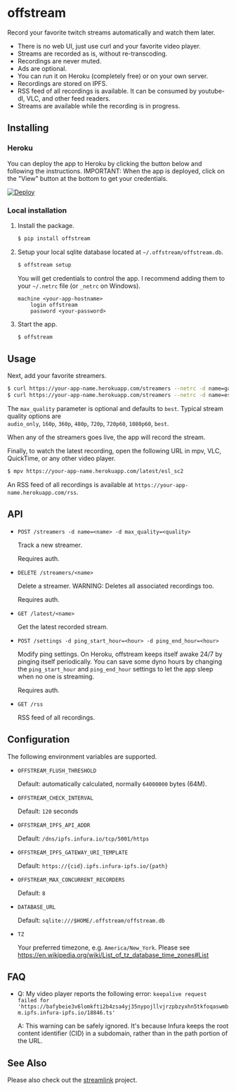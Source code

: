 # offstream

Record your favorite twitch streams automatically and watch them later.

- There is no web UI, just use curl and your favorite video player.
- Streams are recorded as is, without re-transcoding.
- Recordings are never muted.
- Ads are optional.
- You can run it on Heroku (completely free) or on your own server.
- Recordings are stored on IPFS.
- RSS feed of all recordings is available. It can be consumed by youtube-dl,
  VLC, and other feed readers.
- Streams are available while the recording is in progress.

## Installing

### Heroku

You can deploy the app to Heroku by clicking the button below and following the
instructions. IMPORTANT: When the app is deployed, click on the "View" button at
the bottom to get your credentials.

[![Deploy](https://www.herokucdn.com/deploy/button.svg)](https://heroku.com/deploy)

### Local installation

1. Install the package.
   ```sh
   $ pip install offstream
   ```
1. Setup your local sqlite database located at `~/.offstream/offstream.db`.
   ```sh
   $ offstream setup
   ```
   You will get credentials to control the app. I recommend adding them to your
   `~/.netrc` file (or `_netrc` on Windows).
   ```
   machine <your-app-hostname>
       login offstream
       password <your-password>
   ```
1. Start the app.
   ```sh
   $ offstream
   ```

## Usage

Next, add your favorite streamers.

```sh
$ curl https://your-app-name.herokuapp.com/streamers --netrc -d name=garybernhardt
$ curl https://your-app-name.herokuapp.com/streamers --netrc -d name=esl_sc2 -d max_quality=720p60
```

The `max_quality` parameter is optional and defaults to `best`. Typical stream
quality options are <br>
`audio_only`, `160p`, `360p`, `480p`, `720p`, `720p60`, `1080p60`, `best`.

When any of the streamers goes live, the app will record the stream.

Finally, to watch the latest recording, open the following URL in mpv, VLC,
QuickTime, or any other video player.

```sh
$ mpv https://your-app-name.herokuapp.com/latest/esl_sc2
```

An RSS feed of all recordings is available at `https://your-app-name.herokuapp.com/rss`.

## API

- `POST /streamers -d name=<name> -d max_quality=<quality>`

  Track a new streamer.

  Requires auth.

- `DELETE /streamers/<name>`

  Delete a streamer. WARNING: Deletes all associated recordings too.

  Requires auth.

- `GET /latest/<name>`

  Get the latest recorded stream.

- `POST /settings -d ping_start_hour=<hour> -d ping_end_hour=<hour>`

  Modify ping settings. On Heroku, offstream keeps itself awake 24/7 by pinging
  itself periodically. You can save some dyno hours by changing the
  `ping_start_hour` and `ping_end_hour` settings to let the app sleep when no
  one is streaming.

  Requires auth.

- `GET /rss`

  RSS feed of all recordings.

## Configuration

The following environment variables are supported.

- `OFFSTREAM_FLUSH_THRESHOLD`

  Default: automatically calculated, normally `64000000` bytes (64M).

- `OFFSTREAM_CHECK_INTERVAL`

  Default: `120` seconds

- `OFFSTREAM_IPFS_API_ADDR`

  Default: `/dns/ipfs.infura.io/tcp/5001/https`

- `OFFSTREAM_IPFS_GATEWAY_URI_TEMPLATE`

  Default: `https://{cid}.ipfs.infura-ipfs.io/{path}`

- `OFFSTREAM_MAX_CONCURRENT_RECORDERS`

  Default: `8`

- `DATABASE_URL`

  Default: `sqlite:///$HOME/.offstream/offstream.db`

- `TZ`

  Your preferred timezone, e.g. `America/New_York`. Please see
  https://en.wikipedia.org/wiki/List_of_tz_database_time_zones#List

## FAQ

- Q: My video player reports the following error: `keepalive request failed for 'https://bafybeie3v6lomkfti2b4zsa4yj35nypojllvjrzpbzyxhn5tkfoqaswmbm.ipfs.infura-ipfs.io/18846.ts'`

  A: This warning can be safely ignored. It's because Infura keeps the root content
  identifier (CID) in a subdomain, rather than in the path portion of the URL.

## See Also

Please also check out the [streamlink](https://streamlink.github.io/) project.
